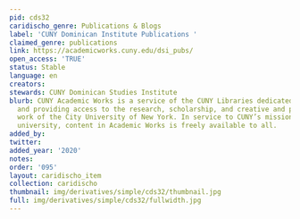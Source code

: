 ```yaml
---
pid: cds32
caridischo_genre: Publications & Blogs
label: 'CUNY Dominican Institute Publications '
claimed_genre: publications
link: https://academicworks.cuny.edu/dsi_pubs/
open_access: 'TRUE'
status: Stable
language: en
creators:
stewards: CUNY Dominican Studies Institute
blurb: CUNY Academic Works is a service of the CUNY Libraries dedicated to collecting
  and providing access to the research, scholarship, and creative and pedagogical
  work of the City University of New York. In service to CUNY’s mission as a public
  university, content in Academic Works is freely available to all.
added_by:
twitter:
added_year: '2020'
notes:
order: '095'
layout: caridischo_item
collection: caridischo
thumbnail: img/derivatives/simple/cds32/thumbnail.jpg
full: img/derivatives/simple/cds32/fullwidth.jpg
---
```


